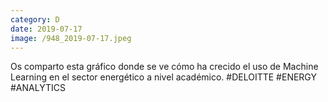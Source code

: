 ```yaml
--- 
category: D 
date: 2019-07-17 
image: /948_2019-07-17.jpeg 
--- 
```


Os comparto esta gráfico donde se ve cómo ha crecido el uso de Machine Learning en el sector energético a nivel académico. #DELOITTE #ENERGY #ANALYTICS